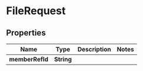 

# FileRequest



## Properties

| Name | Type | Description | Notes |
|------------ | ------------- | ------------- | -------------|
|**memberRefId** | **String** |  |  |



